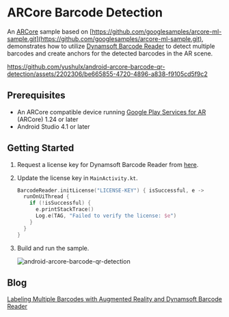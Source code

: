 # ARCore Barcode Detection

An [ARCore](https://developers.google.com/ar) sample based on  [https://github.com/googlesamples/arcore-ml-sample.git](https://github.com/googlesamples/arcore-ml-sample.git), demonstrates how to utilize [Dynamsoft Barcode Reader](https://www.dynamsoft.com/barcode-reader/sdk-mobile/) to detect multiple barcodes and create anchors for the detected barcodes in the AR scene.

https://github.com/yushulx/android-arcore-barcode-qr-detection/assets/2202306/be665855-4720-4896-a838-f9105cd5f9c2

## Prerequisites
- An ARCore compatible device running [Google Play Services for AR](https://play.google.com/store/apps/details?id=com.google.ar.core) (ARCore) 1.24 or later
- Android Studio 4.1 or later

## Getting Started
1. Request a license key for Dynamsoft Barcode Reader from [here](https://www.dynamsoft.com/customer/license/trialLicense?product=dbr&package=android&utm_source=github).
2. Update the license key in `MainActivity.kt`.
    
    ```kotlin
    BarcodeReader.initLicense("LICENSE-KEY") { isSuccessful, e ->
      runOnUiThread {
        if (!isSuccessful) {
          e.printStackTrace()
          Log.e(TAG, "Failed to verify the license: $e")
        }
      }
    }
    ```
3. Build and run the sample.

    ![android-arcore-barcode-qr-detection](https://github.com/yushulx/android-arcore-barcode-qr-detection/assets/2202306/2b9114a2-24fe-4b7a-93e1-b145a060bb89)



## Blog
[Labeling Multiple Barcodes with Augmented Reality and Dynamsoft Barcode Reader](https://www.dynamsoft.com/codepool/augmented-reality-arcore-barcode-qr-detection.html)
